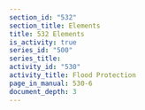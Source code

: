 ```yaml
---
section_id: "532"
section_title: Elements
title: 532 Elements
is_activity: true
series_id: "500"
series_title: 
activity_id: "530"
activity_title: Flood Protection
page_in_manual: 530-6
document_depth: 3
---
```

